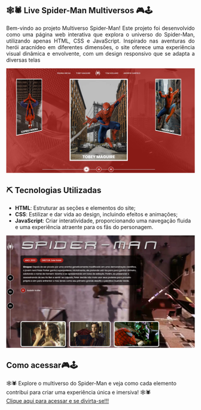 ## 🕸️🕷️ Live Spider-Man Multiversos 🎮🕹️

<div align="justify">
Bem-vindo ao projeto Multiverso Spider-Man! Este projeto foi desenvolvido como uma página web interativa que explora o universo do Spider-Man, utilizando apenas HTML, CSS e JavaScript. Inspirado nas aventuras do herói aracnídeo em diferentes dimensões, o site oferece uma experiência visual dinâmica e envolvente, com um design responsivo que se adapta a diversas telas
</div>

![image](https://raw.githubusercontent.com/rodrigor-ti/spiderman/refs/heads/main/assets/images/inicial.jpg)

## ⛏️ **Tecnologias Utilizadas**
-   **HTML**: Estruturar as seções e elementos do site;
-   **CSS**: Estilizar e dar vida ao design, incluindo efeitos e animações;
-   **JavaScript**: Criar interatividade, proporcionando uma navegação fluida e uma experiência atraente para os fãs do personagem.

![image](https://raw.githubusercontent.com/rodrigor-ti/spiderman/refs/heads/main/assets/images/tela.jpg)
  
## Como acessar🎮🕹️
🕸️🕷️ Explore o multiverso do Spider-Man e veja como cada elemento contribui para criar uma experiência única e imersiva! 🕸️🕷️
<br>
<a href="https://rodrigor-ti.github.io/spiderman/" target="_blank">Clique aqui para acessar e se divirta-se!!!</a>